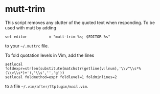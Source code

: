 # mutt-trim

This script removes any clutter of the quoted text when responding.
To be used with mutt by adding

```
set editor          = "mutt-trim %s; $EDITOR %s"
```

to your `~/.muttrc` file.

To fold quotation levels in Vim, add the lines

```vim
setlocal foldexpr=strlen(substitute(matchstr(getline(v:lnum),'\\v^\\s*%(\\>\\s*)+'),'\\s','','g')) 
setlocal foldmethod=expr foldlevel=1 foldminlines=2
```

to a file `~/.vim/after/ftplugin/mail.vim`.
